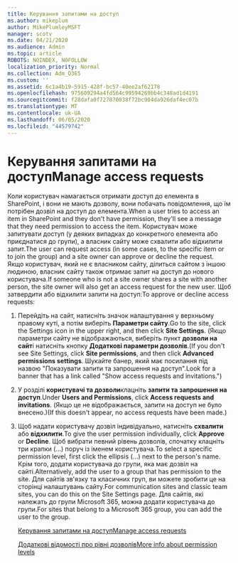 ```yaml
---
title: Керування запитами на доступ
ms.author: mikeplum
author: MikePlumleyMSFT
manager: scotv
ms.date: 04/21/2020
ms.audience: Admin
ms.topic: article
ROBOTS: NOINDEX, NOFOLLOW
localization_priority: Normal
ms.collection: Adm_O365
ms.custom: ''
ms.assetid: 6c1a4b19-5915-428f-bc57-40ee2af62178
ms.openlocfilehash: 975609294a4fd564c99594269bb4c348ad1d4191
ms.sourcegitcommit: f28dafa0f727870038f72bc904da926daf4ec07b
ms.translationtype: MT
ms.contentlocale: uk-UA
ms.lasthandoff: 06/05/2020
ms.locfileid: "44579742"
---
```

# <a name="manage-access-requests"></a><span data-ttu-id="217c5-102">Керування запитами на доступ</span><span class="sxs-lookup"><span data-stu-id="217c5-102">Manage access requests</span></span>

<span data-ttu-id="217c5-103">Коли користувач намагається отримати доступ до елемента в SharePoint, і вони не мають дозволу, вони побачать повідомлення, що їм потрібен дозвіл на доступ до елемента.</span><span class="sxs-lookup"><span data-stu-id="217c5-103">When a user tries to access an item in SharePoint and they don't have permission, they'll see a message that they need permission to access the item.</span></span> <span data-ttu-id="217c5-104">Користувач може запитувати доступ (у деяких випадках до конкретного елемента або приєднатися до групи), а власник сайту може схвалити або відхилити запит.</span><span class="sxs-lookup"><span data-stu-id="217c5-104">The user can request access (in some cases, to the specific item or to join the group) and a site owner can approve or decline the request.</span></span> <span data-ttu-id="217c5-105">Якщо користувач, який не є власником сайту, ділиться сайтом з іншою людиною, власник сайту також отримає запит на доступ до нового користувача.</span><span class="sxs-lookup"><span data-stu-id="217c5-105">If someone who is not a site owner shares a site with another person, the site owner will also get an access request for the new user.</span></span> <span data-ttu-id="217c5-106">Щоб затвердити або відхилити запити на доступ:</span><span class="sxs-lookup"><span data-stu-id="217c5-106">To approve or decline access requests:</span></span>
  
1. <span data-ttu-id="217c5-107">Перейдіть на сайт, натисніть значок налаштування у верхньому правому куті, а потім виберіть **Параметри сайту**.</span><span class="sxs-lookup"><span data-stu-id="217c5-107">Go to the site, click the Settings icon in the upper right, and then click **Site Settings**.</span></span> <span data-ttu-id="217c5-108">(Якщо параметри сайту не відображаються, виберіть пункт **дозволи на сайт**і натисніть кнопку **Додаткові параметри дозволів**.</span><span class="sxs-lookup"><span data-stu-id="217c5-108">(If you don't see Site Settings, click **Site permissions**, and then click **Advanced permissions settings**.</span></span> <span data-ttu-id="217c5-109">Шукайте банер, який має посилання під назвою "Показувати запити та запрошення на доступ".</span><span class="sxs-lookup"><span data-stu-id="217c5-109">Look for a banner that has a link called "Show access requests and invitations.")</span></span>
    
2. <span data-ttu-id="217c5-110">У розділі **користувачі та дозволи**клацніть **запити та запрошення на доступ**.</span><span class="sxs-lookup"><span data-stu-id="217c5-110">Under **Users and Permissions**, click **Access requests and invitations**.</span></span> <span data-ttu-id="217c5-111">(Якщо це не відображається, запити на доступ не було внесено.)</span><span class="sxs-lookup"><span data-stu-id="217c5-111">(If this doesn't appear, no access requests have been made.)</span></span>
    
3. <span data-ttu-id="217c5-112">Щоб надати користувачу дозвіл індивідуально, натисніть **схвалити** або **відхилити**.</span><span class="sxs-lookup"><span data-stu-id="217c5-112">To give the user permission individually, click **Approve** or **Decline**.</span></span> <span data-ttu-id="217c5-113">Щоб вибрати певний рівень дозволів, спочатку клацніть три крапки (...) поруч із іменем користувача.</span><span class="sxs-lookup"><span data-stu-id="217c5-113">To select a specific permission level, first click the ellipsis (...) next to the person's name.</span></span> <span data-ttu-id="217c5-114">Крім того, додати користувача до групи, яка має дозвіл на сайті.</span><span class="sxs-lookup"><span data-stu-id="217c5-114">Alternatively, add the user to a group that has permission to the site.</span></span> <span data-ttu-id="217c5-115">Для сайтів зв'язку та класичних груп, ви можете зробити це на сторінці налаштувань сайту.</span><span class="sxs-lookup"><span data-stu-id="217c5-115">For communication sites and classic team sites, you can do this on the Site Settings page.</span></span> <span data-ttu-id="217c5-116">Для сайтів, які належать до групи Microsoft 365, можна додати користувача до групи.</span><span class="sxs-lookup"><span data-stu-id="217c5-116">For sites that belong to a Microsoft 365 group, you can add the user to the group.</span></span>
    
    [<span data-ttu-id="217c5-117">Керування запитами на доступ</span><span class="sxs-lookup"><span data-stu-id="217c5-117">Manage access requests </span></span>](https://go.microsoft.com/fwlink/?linkid=2008747)
    
    [<span data-ttu-id="217c5-118">Додаткові відомості про рівні дозволів</span><span class="sxs-lookup"><span data-stu-id="217c5-118">More info about permission levels</span></span>](https://go.microsoft.com/fwlink/?linkid=867071)
    

